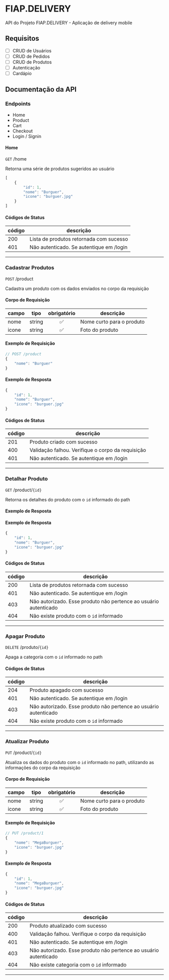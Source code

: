 # FIAP.DELIVERY
API do Projeto FIAP.DELIVERY - Aplicação de delivery mobile

## Requisitos

- [ ] CRUD de Usuários
- [ ] CRUD de Pedidos
- [ ] CRUD de Produtos
- [ ] Autenticação
- [ ] Cardápio

## Documentação da API

### Endpoints

- Home
- Product
- Cart
- Checkout
- Login / Signin

#### Home

`GET` /home

Retorna uma série de produtos sugeridos ao usuário


``` js 
[
    {
        "id": 1,
        "nome": "Burguer",
        "icone": "burguer.jpg"
    }
]
```

#### Códigos de Status

| código | descrição <br>
|--------|----------
|200| Lista de produtos retornada com sucesso
|401| Não autenticado. Se autentique em /login
---

###  Cadastrar Produtos

`POST` /product

Cadastra um produto com os dados enviados no corpo da requisição

#### Corpo de Requisição

|campo|tipo|obrigatório|descrição
|-----|----|:-----------:|---------
|nome|string|✅|Nome curto para o produto
|icone|string|✅|Foto do produto 

#### Exemplo de Requisição
```js
// POST /product
{
    "nome": "Burguer"
}
```

#### Exemplo de Resposta
```js
{
    "id": 1,
    "nome": "Burguer",
    "icone": "burguer.jpg"
}
```

#### Códigos de Status

|código|descrição
|------|----------
|201| Produto criado com sucesso
|400| Validação falhou. Verifique o corpo da requisição
|401| Não autenticado. Se autentique em /login
---

### Detalhar Produto

`GET`  /product/`{id}`

Retorna os detalhes do produto com o `id` informado do path

#### Exemplo de Resposta
#### Exemplo de Resposta
```js
{
    "id": 1,
    "nome": "Burguer",
    "icone": "burguer.jpg"
}
```

#### Códigos de Status

| código | descrição <br>
|--------|----------
|200| Lista de produtos retornada com sucesso
|401| Não autenticado. Se autentique em /login
|403| Não autorizado. Esse produto não pertence ao usuário autenticado
|404| Não existe produto com o `id` informado
---

### Apagar Produto

`DELETE` /produto/`{id}`

Apaga a categoria com o `id` informado no path

#### Códigos de Status

| código | descrição <br>
|--------|----------
|204| Produto apagado com sucesso
|401| Não autenticado. Se autentique em /login
|403| Não autorizado. Esse produto não pertence ao usuário autenticado
|404| Não existe produto com o `id` informado
---

### Atualizar Produto

`PUT` /product/`{id}`

Atualiza os dados do produto com o `id` informado no path, utilizando as informações do corpo da requisição

#### Corpo de Requisição

|campo|tipo|obrigatório|descrição
|-----|----|:-----------:|---------
|nome|string|✅|Nome curto para o produto
|icone|string|✅|Foto do produto 

#### Exemplo de Requisição
```js
// PUT /product/1
{
    "nome": "MegaBurguer",
    "icone": "burguer.jpg"
}
```

#### Exemplo de Resposta
```js
{
    "id": 1,
    "nome": "MegaBurguer",
    "icone": "burguer.jpg"
}
```

#### Códigos de Status

|código|descrição
|------|----------
|200| Produto atualizado com sucesso
|400| Validação falhou. Verifique o corpo da requisição
|401| Não autenticado. Se autentique em /login
|403| Não autorizado. Esse produto não pertence ao usuário autenticado
|404| Não existe categoria com o `id` informado
---